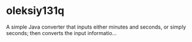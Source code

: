 # oleksiy131q
A simple Java converter that inputs either minutes and seconds, or simply seconds; then converts the input informatio…
